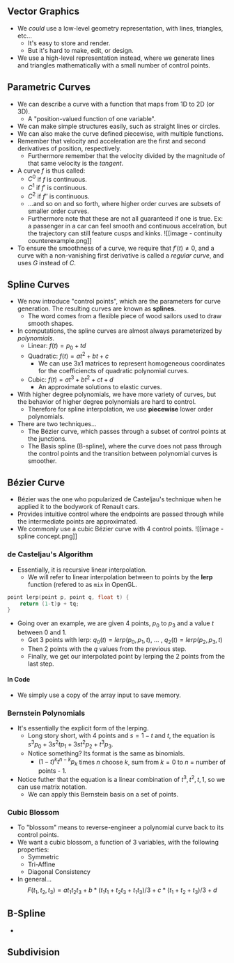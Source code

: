 ## Vector Graphics
- We *could* use a low-level geometry representation, with lines, triangles, etc...
	- It's easy to store and render.
	- But it's hard to make, edit, or design.
- We use a high-level representation instead, where we generate lines and triangles mathematically with a small number of control points.
## Parametric Curves
- We can describe a curve with a function that maps from 1D to 2D (or 3D).
	- A "position-valued function of one variable".
- We can make simple structures easily, such as straight lines or circles.
- We can also make the curve defined piecewise, with multiple functions.
- Remember that velocity and acceleration are the first and second derivatives of position, respectively.
	- Furthermore remember that the velocity divided by the magnitude of that same velocity is the *tangent*.
- A curve $f$ is thus called:
	- $C^0$ if $f$ is continuous.
	- $C^1$ if $f'$ is continuous.
	- $C^2$ if $f''$ is continuous.
	- ...and so on and so forth, where higher order curves are subsets of smaller order curves.
	- Furthermore note that these are not all guaranteed if one is true. Ex: a passenger in a car can feel smooth and continuous accelration, but the trajectory can still feature cusps and kinks.
![[image - continuity counterexample.png]]
- To ensure the smoothness of a curve, we require that $f'(t) \neq 0$, and a curve with a non-vanishing first derivative is called a *regular curve*, and uses $G$ instead of $C$.
## Spline Curves
- We now introduce "control points", which are the parameters for curve generation. The resulting curves are known as **splines**.
	- The word comes from a flexible piece of wood sailors used to draw smooth shapes.
- In computations, the spline curves are almost always parameterized by *polynomials*.
	- Linear: $f(t) = p_0 + td$
	- Quadratic: $f(t) = at^2 + bt + c$
		- We can use 3x1 matrices to represent homogeneous coordinates for the coefficiencts of quadratic polynomial curves.
	- Cubic: $f(t) = at^3 + bt^2 + ct + d$
		- An approximate solutions to elastic curves.
- With higher degree polynomials, we have more variety of curves, but the behavior of higher degree polynomials are hard to control.
	- Therefore for spline interpolation, we use **piecewise** lower order polynomials.
- There are two techniques...
	- The Bézier curve, which passes through a subset of control points at the junctions.
	- The Basis spline (B-spline), where the curve does not pass through the control points and the transition between polynomial curves is smoother.
## Bézier Curve
- Bézier was the one who popularized de Casteljau's technique when he applied it to the bodywork of Renault cars.
- Provides intuitive control where the endpoints are passed through while the intermediate points are approximated.
- We commonly use a cubic Bézier curve with 4 control points.
![[image - spline concept.png]]
### de Casteljau's Algorithm
- Essentially, it is recursive linear interpolation.
	- We will refer to linear interpolation between to points by the **lerp** function (refered to as `mix` in OpenGL.
```c++
point lerp(point p, point q, float t) {
	return (1-t)p + tq;
}
```
- Going over an example, we are given 4 points, $p_0$ to $p_3$ and a value $t$ between 0 and 1.
	- Get 3 points with lerp: $q_0(t) = lerp(p_0, p_1, t)$, ... , $q_2(t) = lerp(p_2, p_3, t)$
	- Then 2 points with the $q$ values from the previous step.
	- Finally, we get our interpolated point by lerping the 2 points from the last step.
#### In Code
- We simply use a copy of the array input to save memory.

### Bernstein Polynomials
- It's essentially the explicit form of the lerping.
	- Long story short, with 4 points and $s = 1-t$ and $t$, the equation is $s^3p_0 + 3s^2tp_1 + 3st^2p_2+t^3p_3$.
	- Notice something? Its format is the same as binomials.
		- $(1-t)^kt^{n-k}p_k$ times $n$ choose $k$, sum from $k=0$ to $n$ = number of points - 1.
- Notice futher that the equation is a linear combination of $t^3, t^2, t, 1$, so we can use matrix notation.
	- We can apply this Bernstein basis on a set of points.

### Cubic Blossom
- To "blossom" means to reverse-engineer a polynomial curve back to its control points.
- We want a cubic blossom, a function of 3 variables, with the following properties:
	- Symmetric
	- Tri-Affine
	- Diagonal Consistency
- In general... $$ F(t_1, t_2, t_3) = at_1t_2t_3 + b *(t_1t_1+t_2t_3 + t_1t_3)/3 + c*(t_1 + t_2 + t_3) /3 + d$$
## B-Spline
- 
## Subdivision